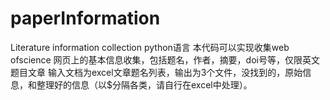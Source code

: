 # paperInformation
Literature information collection python语言
本代码可以实现收集web ofscience 网页上的基本信息收集，包括题名，作者，摘要，doi号等，仅限英文题目文章
输入文档为excel文章题名列表，输出为3个文件，没找到的，原始信息，和整理好的信息（以$分隔各类，请自行在excel中处理）。
